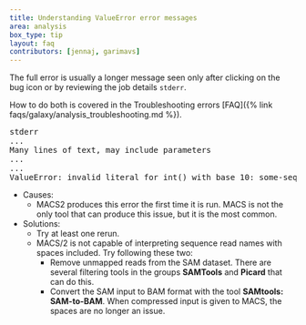 ```yaml
---
title: Understanding ValueError error messages
area: analysis
box_type: tip
layout: faq
contributors: [jennaj, garimavs]
---
```


The full error is usually a longer message seen only after clicking on the bug icon or by reviewing the job details `stderr`. 

How to do both is covered in the Troubleshooting errors [FAQ]({% link faqs/galaxy/analysis_troubleshooting.md %}).

<pre>
stderr
...
Many lines of text, may include parameters
...
...
ValueError: invalid literal for int() with base 10: some-sequence-read-name
</pre>

- Causes: 
    - MACS2 produces this error the first time it is run. MACS is not the only tool that can produce this issue, but it is the most common.
- Solutions: 
    - Try at least one rerun.
    - MACS/2 is not capable of interpreting sequence read names with spaces included. Try following these two: 
        - Remove unmapped reads from the SAM dataset. There are several filtering tools in the groups **SAMTools** and **Picard** that can do this.
        - Convert the SAM input to BAM format with the tool **SAMtools: SAM-to-BAM**. When compressed input is given to MACS, the spaces are no longer an issue.
